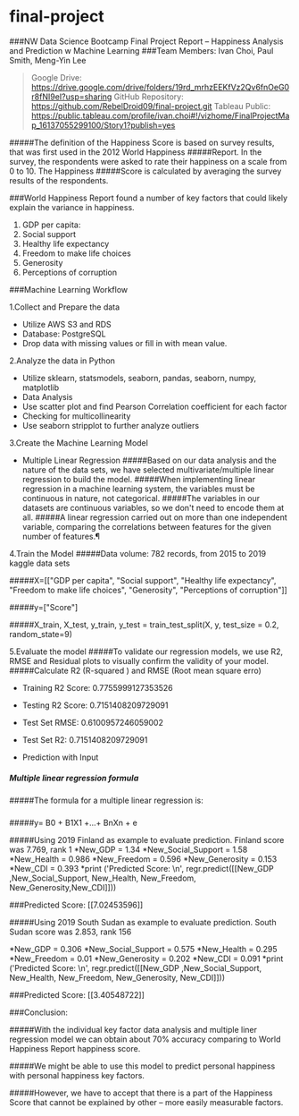 # final-project

###NW Data Science Bootcamp Final Project Report 
– Happiness Analysis and Prediction w Machine Learning
###Team Members: Ivan Choi, Paul Smith, Meng-Yin Lee

> Google Drive: https://drive.google.com/drive/folders/19rd_mrhzEEKfVz2Qv6fnOeG0r8fNI9eI?usp=sharing
> GitHub Repository: https://github.com/RebelDroid09/final-project.git
> Tableau Public: https://public.tableau.com/profile/ivan.choi#!/vizhome/FinalProjectMap_16137055299100/Story1?publish=yes


#####The definition of the Happiness Score is based on survey results, that was first used in the 2012 World Happiness 
#####Report. In the survey, the respondents were asked to rate their happiness on a scale from 0 to 10. The Happiness 
#####Score is calculated by averaging the survey results of the respondents.

###World Happiness Report found a number of key factors that could likely explain the variance in happiness.
1.	GDP per capita:
2.	Social support 
3.	Healthy life expectancy
4.	Freedom to make life choices
5.	Generosity
6.	Perceptions of corruption

###Machine Learning Workflow

1.Collect and Prepare the data
-	Utilize AWS S3 and RDS
-	Database: PostgreSQL
-	Drop data with missing values or fill in with mean value.
	
2.Analyze the data in Python
- Utilize sklearn, statsmodels, seaborn, pandas, seaborn, numpy, matplotlib
- Data Analysis
-	Use scatter plot and find Pearson Correlation coefficient for each factor
-	Checking for multicollinearity
-	Use seaborn stripplot to further analyze outliers

3.Create the Machine Learning Model
-	Multiple Linear Regression
#####Based on our data analysis and the nature of the data sets, we have selected multivariate/multiple linear regression to build the model.
#####When implementing linear regression in a machine learning system, the variables must be continuous in nature, not categorical.
#####The variables in our datasets are continuous variables, so we don't need to encode them at all.
#####A linear regression carried out on more than one independent variable, comparing the correlations between features for the given number of features.¶

4.Train the Model
#####Data volume: 782 records, from 2015 to 2019 kaggle data sets

#####X=[["GDP per capita", "Social support", "Healthy life expectancy", "Freedom to make life choices", "Generosity", "Perceptions of corruption"]]

#####y=["Score"]

#####X_train, X_test, y_train, y_test = train_test_split(X, y, test_size = 0.2, random_state=9)

5.Evaluate the model
#####To validate our regression models, we use R2, RMSE and Residual plots to visually confirm the validity of your model.
#####Calculate R2 (R-squared ) and RMSE (Root mean square erro)
- Training R2 Score: 0.7755999127353526
- Testing R2 Score: 0.7151408209729091
- Test Set RMSE: 0.6100957246059002
- Test Set R2: 0.7151408209729091


-  Prediction with Input
##### Multiple linear regression formula
#####The formula for a multiple linear regression is:
#####
#####y= B0 + B1X1 +...+ BnXn + e

#####Using 2019 Finland as example to evaluate prediction. Finland score was 7.769, rank 1
*New_GDP = 1.34
*New_Social_Support = 1.58
*New_Health = 0.986
*New_Freedom = 0.596
*New_Generosity = 0.153
*New_CDI = 0.393
*print ('Predicted Score: \n', regr.predict([[New_GDP ,New_Social_Support, New_Health, New_Freedom, New_Generosity,New_CDI]]))

###Predicted Score: [[7.02453596]]


#####Using 2019 South Sudan as example to evaluate prediction. South Sudan score was 2.853, rank 156

*New_GDP = 0.306
*New_Social_Support = 0.575
*New_Health = 0.295
*New_Freedom = 0.01
*New_Generosity = 0.202
*New_CDI = 0.091
*print ('Predicted Score: \n', regr.predict([[New_GDP ,New_Social_Support, New_Health, New_Freedom, New_Generosity, New_CDI]]))

###Predicted Score: [[3.40548722]]


###Conclusion:

#####With the individual key factor data analysis and multiple liner regression model we can obtain about 70% accuracy comparing to World Happiness Report happiness score.

#####We might be able to use this model to predict personal happiness with personal happiness key factors.

#####However, we have to accept that there is a part of the Happiness Score that cannot be explained by other – more easily measurable factors.







